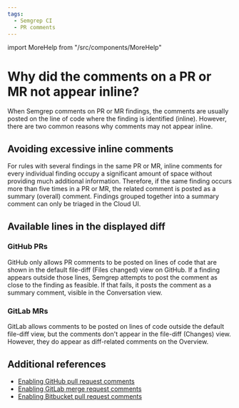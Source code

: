 ```yaml
---
tags:
  - Semgrep CI
  - PR comments
---
```


import MoreHelp from "/src/components/MoreHelp"

# Why did the comments on a PR or MR not appear inline?

When Semgrep comments on PR or MR findings, the comments are usually posted on the line of code where the finding is identified (inline). However, there are two common reasons why comments may not appear inline.

## Avoiding excessive inline comments

For rules with several findings in the same PR or MR, inline comments for every individual finding occupy a significant amount of space without providing much additional information. Therefore, if the same finding occurs more than five times in a PR or MR, the related comment is posted as a summary (overall) comment. Findings grouped together into a summary comment can only be triaged in the Cloud UI.

## Available lines in the displayed diff

### GitHub PRs

GitHub only allows PR comments to be posted on lines of code that are shown in the default file-diff (Files changed) view on GitHub. If a finding appears outside those lines, Semgrep attempts to post the comment as close to the finding as feasible. If that fails, it posts the comment as a summary comment, visible in the Conversation view.

### GitLab MRs

GitLab allows comments to be posted on lines of code outside the default file-diff view, but the comments don't appear in the file-diff (Changes) view. However, they do appear as diff-related comments on the Overview.

## Additional references

* [Enabling GitHub pull request comments](/docs/semgrep-cloud-platform/github-pr-comments/)
* [Enabling GitLab merge request comments](/docs/semgrep-cloud-platform/gitlab-mr-comments/)
* [Enabling Bitbucket pull request comments](/docs/semgrep-cloud-platform/bitbucket-pr-comments/)

<MoreHelp />
